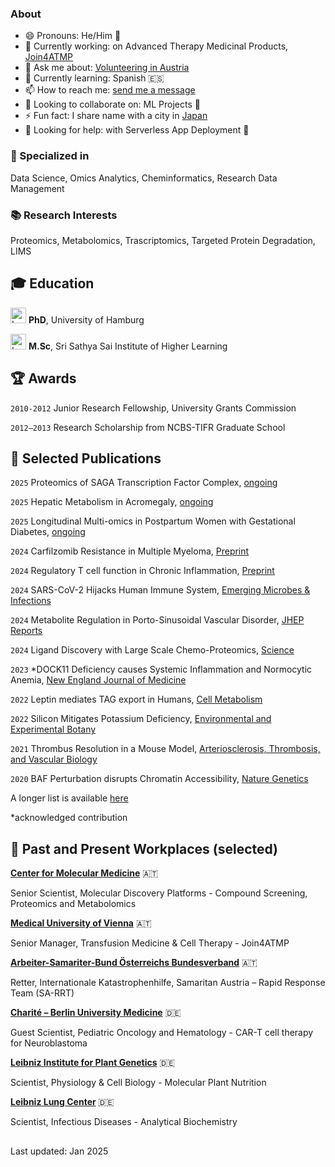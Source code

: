 ### About

- 😄 Pronouns: He/Him 👨
- 🔭 Currently working: on Advanced Therapy Medicinal Products, [Join4ATMP](https://join4atmp.eu/)
- 💬 Ask me about: [Volunteering in Austria](https://www.samariterbund.net/nationale-internationale-projekte/katastrophenhilfe/international/)
- 🌱 Currently learning: Spanish 🇪🇸
- 📫 How to reach me: [send me a message](https://write2nara.pages.dev)
- 👯 Looking to collaborate on: ML Projects 🧠
- ⚡ Fun fact: I share name with a city in [Japan](https://en.wikipedia.org/wiki/Nara_(city))
- 🤔 Looking for help: with Serverless App Deployment 🚀

### 🔧 Specialized in 
Data Science, Omics Analytics, Cheminformatics, Research Data Management

### 📚 Research Interests 
Proteomics, Metabolomics, Trascriptomics, Targeted Protein Degradation, LIMS

## 🎓 Education 
[<img src="https://s3.tebi.io/n3m/UniHamLogo.jpeg" width="25" alt="Logo University of Hamburg"/>](https://www.uni-hamburg.de/) __PhD__, University of Hamburg

[<img src="https://s3.tebi.io/n3m/SSSIHLlogo.jpeg" width="25" alt="Logo SSSIHL" />](https://www.sssihl.edu.in/) __M.Sc__, Sri Sathya Sai Institute of Higher Learning

## 🏆 Awards
`2010-2012`
Junior Research Fellowship, University Grants Commission

`2012–2013`
Research Scholarship from NCBS-TIFR Graduate School

## 📜 Selected Publications

`2025`
Proteomics of SAGA Transcription Factor Complex, [ongoing]()

`2025`
Hepatic Metabolism in Acromegaly, [ongoing]()

`2025`
Longitudinal Multi-omics in Postpartum Women with Gestational Diabetes, [ongoing](submitted)

`2024`
Carfilzomib Resistance in Multiple Myeloma, [Preprint](https://doi.org/10.1101/2024.05.26.595929)

`2024`
Regulatory T cell function in Chronic Inflammation, [Preprint](https://doi.org/10.1101/2024.03.25.586519)

`2024`
SARS-CoV-2 Hijacks Human Immune System, [Emerging Microbes & Infections](https://doi.org/10.1080/22221751.2024.2417868)

`2024`
Metabolite Regulation in Porto-Sinusoidal Vascular Disorder, [JHEP Reports](https://doi.org/10.1016/j.jhepr.2024.101208)

`2024`
Ligand Discovery with Large Scale Chemo-Proteomics, [Science](https://doi.org/10.1126/science.adk5864)

`2023`
*DOCK11 Deficiency causes Systemic Inflammation and Normocytic Anemia, [New England Journal of Medicine](https://www.nejm.org/doi/full/10.1056/NEJMoa2210054)

`2022`
Leptin mediates TAG export in Humans, [Cell Metabolism](https://doi.org/10.1016/j.cmet.2022.09.020)

`2022`
Silicon Mitigates Potassium Deficiency, [Environmental and Experimental Botany](https://doi.org/10.1016/j.envexpbot.2022.104849)

`2021`
Thrombus Resolution in a Mouse Model, [Arteriosclerosis, Thrombosis, and Vascular Biology](https://doi.org/10.1161/ATVBAHA.121.316404)

`2020`
BAF Perturbation disrupts Chromatin Accessibility, [Nature Genetics](https://doi.org/10.1038/s41588-021-00777-3)

A longer list is available [here](https://scholar.google.de/citations?user=mY2xSTgAAAAJ&hl=en)

*acknowledged contribution

## 💼 Past and Present Workplaces (selected)
__[Center for Molecular Medicine](https://cemm.at/)__ 🇦🇹

Senior Scientist, Molecular Discovery Platforms - Compound Screening, Proteomics and Metabolomics

__[Medical University of Vienna](https://meduniwien.ac.at/)__ 🇦🇹

Senior Manager, Transfusion Medicine & Cell Therapy - Join4ATMP

__[Arbeiter-Samariter-Bund Österreichs Bundesverband](https://www.samariterbund.net/nationale-internationale-projekte/katastrophenhilfe/international/)__ 🇦🇹

Retter, Internationale Katastrophenhilfe, Samaritan Austria – Rapid Response Team (SA-RRT)

__[Charité – Berlin University Medicine](https://www.charite.de/en/)__ 🇩🇪

Guest Scientist, Pediatric Oncology and Hematology - CAR-T cell therapy for Neuroblastoma

__[Leibniz Institute for Plant Genetics](https://ipk-gatersleben.de)__ 🇩🇪

Scientist, Physiology & Cell Biology - Molecular Plant Nutrition

__[Leibniz Lung Center](https://fz-borstel.de)__ 🇩🇪

Scientist, Infectious Diseases - Analytical Biochemistry

##
Last updated: Jan 2025

